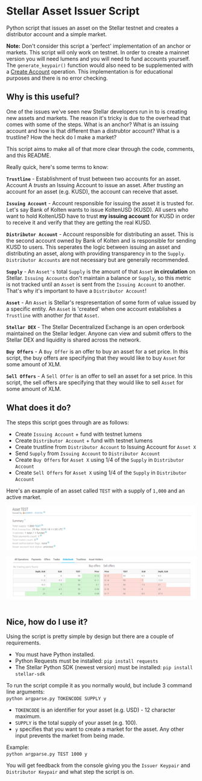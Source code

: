 # Stellar Asset Issuer Script

Python script that issues an asset on the Stellar testnet and creates a distributor account and a simple market. 

**Note:** Don't consider this script a 'perfect' implementation of an anchor or markets. This script will only work on testnet. In order to create a mainnet version you will need lumens and you will need to fund accounts yourself. The ```generate_keypair()``` function would also need to be supplemented with a [Create Account](www.stellar.org/developers/guides/concepts/list-of-operations.html#create-account) operation. This implementation is for educational purposes and there is no error checking. 

## Why is this useful? 

One of the issues we've seen new Stellar developers run in to is creating new assets and markets. The reason it's tricky is due to the overhead that comes with some of the steps. What is an anchor? What is an issuing account and how is that different than a distrubtor account? What is a trustline? How the heck do I make a market? 

This script aims to make all of that more clear through the code, comments, and this README. 

Really quick, here's some terms to know: 

**```Trustline```** - Establishment of trust between two accounts for an asset. Account A *trusts* an Issuing Account to issue an asset. After *trusting* an account for an asset (e.g. KUSD), the account can receive that asset. 

**```Issuing Account```** - Account responsible for issuing the asset it is trusted for. Let's say Bank of Kolten wants to issue KoltenUSD (KUSD). All users who want to hold KoltenUSD have to trust **my issuing account** for KUSD in order to receive it and verify that they are getting the real KUSD. 

**```Distributor Account```** - Account responsible for distributing an asset. This is the second account owned by Bank of Kolten and is responsible for sending KUSD to users. This seperates the logic between issuing an asset and distributing an asset, along with providing transparency in to the ```Supply```. ```Distributor Accounts``` are not necessary but are generally recommended. 

**```Supply```** - An ```Asset's``` total ```Supply``` is the amount of that ```Asset``` **in circulation** on Stellar. ```Issuing Accounts``` don't maintain a balance or ```Supply```, so this metric is not tracked until an ```Asset``` is sent from the ```Issuing Account``` to another. That's why it's important to have a ```Distributor Account```!

**```Asset```** - An ```Asset``` is Stellar's respresentation of some form of value issued by a specific entity. An ```Asset``` is 'created' when one account establishes a ```Trustline``` with another *for* that ```Asset```. 

**```Stellar DEX```** - The Stellar Decentralized Exchange is an open orderbook maintained on the Stellar ledger. Anyone can view and submit offers to the Stellar DEX and liquidity is shared across the network. 

**```Buy Offers```** - A ```Buy Offer``` is an offer to buy an asset for a set price. In this script, the buy offers are specifying that they would like to buy ```Asset``` for some amount of XLM.  

**```Sell Offers```** - A ```Sell Offer``` is an offer to sell an asset for a set price. In this script, the sell offers are specifying that they would like to sell ```Asset``` for some amount of XLM. 

## What does it do? 

The steps this script goes through are as follows: 
- Create ```Issuing Account``` + fund with testnet lumens 
- Create ```Distributor Account``` + fund with testnet lumens
- Create trustline from ```Distributor Account``` to Issuing Account for ```Asset X```
- Send ```Supply``` from ```Issuing Account``` to ```Distributor Account```
- Create ```Buy Offers``` for ```Asset X``` using 1/4 of the ```Supply``` in ```Distributor Account```
- Create ```Sell Offers``` for ```Asset X``` using 1/4 of the ```Supply``` in ```Distributor Account```

Here's an example of an asset called ```TEST``` with a supply of ```1,000``` and an active market. 

<div align="center"><img align="center" src="test-asset-details.PNG"></div>
<br>
<div align="center"><img align="center" src="test-asset-orderbook.PNG"></div>
<br>

## Nice, how do I use it? 

Using the script is pretty simple by design but there are a couple of requirements. 
- You must have Python installed. 
- Python Requests must be installed: ```pip install requests```
- The Stellar Python SDK (newest version) must be installed: ```pip install stellar-sdk```

To run the script compile it as you normally would, but include 3 command line arguments: <br>
```python argparse.py TOKENCODE SUPPLY y```
- ```TOKENCODE``` is an identifier for your asset (e.g. USD) - 12 character maximum.  
- ```SUPPLY``` is the total supply of your asset (e.g. 100). 
- ```y``` specifies that you want to create a market for the asset. Any other input prevents the market from being made. 

Example: <br> 
```python argparse.py TEST 1000 y```

You will get feedback from the console giving you the ```Issuer Keypair``` and ```Distributor Keypair``` and what step the script is on. 
